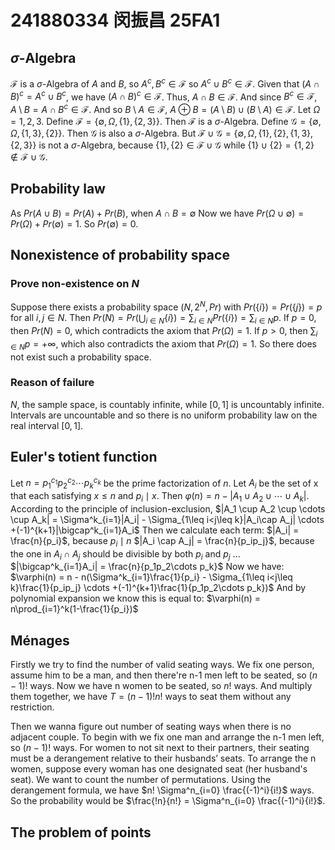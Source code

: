 # 241880334 闵振昌 25FA1
## $\sigma$-Algebra
$\mathcal F$ is a $\sigma$-Algebra of $A$ and $B$, so $A^c, B^c \in \mathcal F$ so $A^c \cup B^c \in \mathcal F$.
Given that $(A \cap B)^c = A^c \cup B^c$, we have $(A \cap B)^c \in \mathcal F$.
Thus, $A \cap B \in \mathcal F$.
And since $B^c\in \mathcal F$, $A \setminus B = A \cap B^c \in \mathcal F$.
And so $B \setminus A \in \mathcal F$, $A \oplus B = (A \setminus B) \cup (B \setminus A) \in \mathcal F$.
Let $\Omega = {1, 2, 3}$. Define $\mathcal F = \{\emptyset, \Omega, \{1\}, \{2, 3\}\}$.
Then $\mathcal F$ is a $\sigma$-Algebra.
Define $\mathcal G = \{\emptyset, \Omega, \{1, 3\}, \{2\}\}$.
Then $\mathcal G$ is also a $\sigma$-Algebra.
But $\mathcal F \cup \mathcal G = \{\emptyset, \Omega, \{1\}, \{2\}, \{1, 3\}, \{2, 3\}\}$ is not a $\sigma$-Algebra, because $\{1\}, \{2\} \in \mathcal F \cup \mathcal G$ while $\{1\} \cup \{2\} = \{1, 2\} \notin \mathcal F \cup \mathcal G$.

## Probability law
As $Pr(A\cup B) = Pr(A) + Pr(B)$, when $A \cap B = \emptyset$
Now we have $Pr(\Omega \cup \emptyset) = Pr(\Omega) + Pr(\emptyset) = 1$.
So $Pr(\emptyset) = 0$.

## Nonexistence of probability space
### Prove non-existence on $N$
Suppose there exists a probability space $(N, 2^N, Pr)$ with $Pr(\{i\}) = Pr(\{j\}) = p$ for all $i, j \in N$.
Then $Pr(N) = Pr(\bigcup_{i \in N} \{i\}) = \sum_{i \in N} Pr(\{i\}) = \sum_{i \in N} p$.
If $p = 0$, then $Pr(N) = 0$, which contradicts the axiom that $Pr(\Omega) = 1$.
If $p > 0$, then $\sum_{i \in N} p = +\infty$, which also contradicts the axiom that $Pr(\Omega) = 1$.
So there does not exist such a probability space.
### Reason of failure
$N$, the sample space, is countably infinite, while $[0, 1]$ is uncountably infinite.
Intervals are uncountable and so there is no uniform probability law on the real interval $[0, 1]$.

## Euler's totient function
Let $n = p_1^{c_1} p_2^{c_2} \cdots p_k^{c_k}$ be the prime factorization of $n$.
Let $A_i$ be the set of x that each satisfying $x \leq n$ and $p_i \mid x$.
Then $\varphi(n) = n - |A_1 \cup A_2 \cup \cdots \cup A_k|$.
According to the principle of inclusion-exclusion,
$|A_1 \cup A_2 \cup \cdots \cup A_k| = \Sigma^k_{i=1}|A_i| - \Sigma_{1\leq i<j\leq k}|A_i\cap A_j| \cdots +(-1)^{k+1}|\bigcap^k_{i=1}A_i$
Then we calculate each term:
$|A_i| = \frac{n}{p_i}$, because $p_i\mid n$
$|A_i \cap A_j| = \frac{n}{p_ip_j}$, because the one in $A_i \cap A_j$ should be divisible by both $p_i$ and $p_j$
...
$|\bigcap^k_{i=1}A_i| = \frac{n}{p_1p_2\cdots p_k}$
Now we have:
$\varphi(n) = n - n(\Sigma^k_{i=1}\frac{1}{p_i} - \Sigma_{1\leq i<j\leq k}\frac{1}{p_ip_j} \cdots +(-1)^{k+1}\frac{1}{p_1p_2\cdots p_k})$
And by polynomial expansion we know this is equal to:
$\varphi(n) = n\prod_{i=1}^k(1-\frac{1}{p_i})$

## Ménages
Firstly we try to find the number of valid seating ways. We fix one person, assume him to be a man, and then there're n-1 men left to be seated, so $(n-1)!$ ways.
Now we have n women to be seated, so $n!$ ways.
And multiply them together, we have $T = (n-1)!n!$ ways to seat them without any restriction.

Then we wanna figure out number of seating ways when there is no adjacent couple.
To begin with we fix one man and arrange the n-1 men left, so $(n-1)!$ ways.
For women to not sit next to their partners, their seating must be a derangement relative to their husbands’ seats.
To arrange the n women, suppose every woman has one designated seat (her husband's seat). We want to count the number of permutations.
Using the derangement formula, we have $n! \Sigma^n_{i=0} \frac{(-1)^i}{i!}$ ways.
So the probability would be $\frac{!n}{n!} = \Sigma^n_{i=0} \frac{(-1)^i}{i!}$.

## The problem of points
